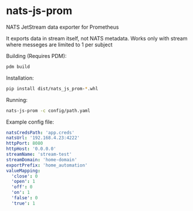 # nats-js-prom

NATS JetStream data exporter for Prometheus

It exports data in stream itself, not NATS metadata. Works only with stream where messeges are limited to 1 per subject

Building (Requires PDM):
```sh
pdm build
```

Installation:
```sh
pip install dist/nats_js_prom-*.whl
```

Running:
```sh
nats-js-prom -c config/path.yaml
```

Example config file:
```yaml
natsCredsPath: 'app.creds'
natsUrl: '192.168.4.23:4222'
httpPort: 8080
httpHost: '0.0.0.0'
streamName: 'stream-test'
streamDomain: 'home-domain'
exportPrefix: 'home_automation'
valueMapping:
  'close': 0
  'open': 1
  'off': 0
  'on': 1
  'false': 0
  'true': 1
  
```

